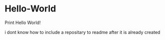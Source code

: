 # Hello-World
Print Hello World!

i dont know how to include a repositary to readme after it is already created

